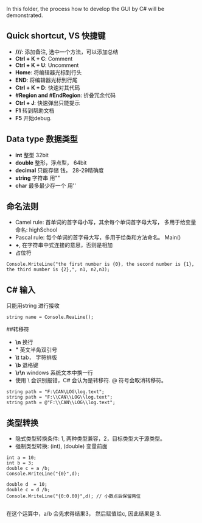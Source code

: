 In this folder, the process how to develop the GUI by C# will be demonstrated. 

## Quick shortcut, VS 快捷键
- **///**: 添加备注, 选中一个方法，可以添加总结
- **Ctrl + K + C**: Comment
- **Ctrl + K + U**: Uncomment
- **Home**: 将编辑器光标到行头
- **END**: 将编辑器光标到行尾
- **Ctrl + K + D**: 快速对其代码
- **#Region and #EndRegion**: 折叠冗余代码
- **Ctrl + J**: 快速弹出只能提示
- **F1** 转到帮助文档
- **F5** 开始debug.

## Data type 数据类型
- **int** 整型 32bit
- **double** 整形，浮点型， 64bit
- **decimal** 只能存储 钱， 28-29精确度
- **string** 字符串 用""
- **char** 最多最少存一个 用''
## 命名法则
- Camel rule: 首单词的首字母小写，其余每个单词首字母大写， 多用于给变量命名: highSchool
- Pascal rule: 每个单词的首字母大写，多用于给类和方法命名。 Main()
- **+**, 在字符串中式连接的意思，否则是相加
- 占位符
````
Console.WriteLine("the first number is {0}, the second number is {1}, the third number is {2},", n1, n2,n3);
````
## C# 输入
只能用string 进行接收
````
string name = Console.ReaLine();
````
##转移符
- **\n** 换行
- **\"** 英文半角双引号
- **\t** tab， 字符排版
- **\b**  退格键
- **\r\n** windows 系统文本中换一行
- 使用 \ 会识别报错，C# 会认为是转移符.
@ 符号会取消转移符。
````
string path = "F:\CAN\LOG\log.text";
string path = "F:\\CAN\\LOG\\log.text";
string path = @"F:\\CAN\\LOG\\log.text";
````

## 类型转换
- 隐式类型转换条件: 1, 两种类型兼容，2，目标类型大于源类型。
- 强制类型转换: (int), (double) 变量前面

````
int a = 10;
int b = 3;
double c = a /b;
Console.WriteLine("{0}",d);

double d  = 10;
double c = d /b;
Console.WriteLine("{0:0.00}",d); // 小数点后保留两位


````

在这个运算中，a/b 会先求得结果3， 然后赋值给c, 因此结果是 3.

